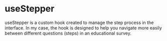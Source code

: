 # useStepper

useStepper is a custom hook created to manage the step process in the interface. 
In my case, the hook is designed to help you navigate more easily between different questions (steps) in an educational survey.

